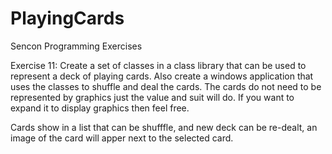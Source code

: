 # PlayingCards

Sencon Programming Exercises

Exercise 11:
Create a set of classes in a class library that can be used to represent a deck of playing cards. Also create a windows application that uses the classes to shuffle and 
deal the cards. The cards do not need to be represented by graphics just the value and suit will do. If you want to expand it to display graphics then feel free.

Cards show in a list that can be shufffle, and new deck can be re-dealt, an image of the card will apper next to the selected card.
